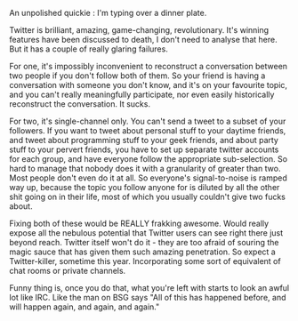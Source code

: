 <!--
.. title: The Future of Twitter
.. slug: the-future-of-twitter
.. date: 2009-03-12 22:37:53-05:00
.. tags: geek,imho
-->


An unpolished quickie : I'm typing over a dinner plate.

Twitter is brilliant, amazing, game-changing, revolutionary. It's
winning features have been discussed to death, I don't need to analyse
that here. But it has a couple of really glaring failures.

For one, it's impossibly inconvenient to reconstruct a conversation
between two people if you don't follow both of them. So your friend is
having a conversation with someone you don't know, and it's on your
favourite topic, and you can't really meaningfully participate, nor even
easily historically reconstruct the conversation. It sucks.

For two, it's single-channel only. You can't send a tweet to a subset of
your followers. If you want to tweet about personal stuff to your
daytime friends, and tweet about programming stuff to your geek friends,
and about party stuff to your pervert friends, you have to set up
separate twitter accounts for each group, and have everyone follow the
appropriate sub-selection. So hard to manage that nobody does it with a
granularity of greater than two. Most people don't even do it at all. So
everyone's signal-to-noise is ramped way up, because the topic you
follow anyone for is diluted by all the other shit going on in their
life, most of which you usually couldn't give two fucks about.

Fixing both of these would be REALLY frakking awesome. Would really
expose all the nebulous potential that Twitter users can see right there
just beyond reach. Twitter itself won't do it - they are too afraid of
souring the magic sauce that has given them such amazing penetration. So
expect a Twitter-killer, sometime this year. Incorporating some sort of
equivalent of chat rooms or private channels.

Funny thing is, once you do that, what you're left with starts to look
an awful lot like IRC. Like the man on BSG says "All of this has
happened before, and will happen again, and again, and again."